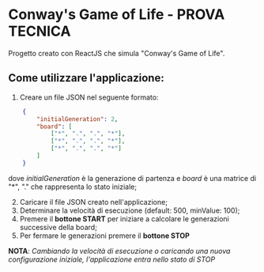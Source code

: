 # Conway's Game of Life - PROVA TECNICA

Progetto creato con ReactJS che simula "Conway's Game of Life".

## Come utilizzare l'applicazione:

1. Creare un file JSON nel seguente formato:

```json
    {
        "initialGeneration": 2,
        "board": [
            ["*", ".", ".", "*"],
            ["*", ".", ".", "*"],
            ["*", ".", ".", "*"]
        ]
    }
```

dove *initialGeneration* è la generazione di partenza e *board* è una matrice di "*", "." che rappresenta lo stato iniziale;

2. Caricare il file JSON creato nell'applicazione;
3. Determinare la velocità di esecuzione (default: 500, minValue: 100);
4. Premere il **bottone START** per iniziare a calcolare le generazioni successive della board;
5. Per fermare le generazioni premere il **bottone STOP**

**NOTA**: *Cambiando la velocità di esecuzione o caricando una nuova configurazione iniziale, l'applicazione entra nello stato di STOP*